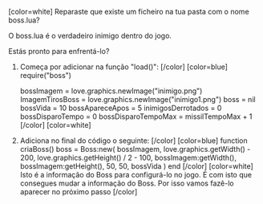 [color=white]
Reparaste que existe um ficheiro na tua pasta com o nome boss.lua? 

O boss.lua é o verdadeiro inimigo dentro do jogo.

Estás pronto para enfrentá-lo?

1. Começa por adicionar na função "load()":
   [/color] [color=blue]
    require("boss")

   bossImagem = love.graphics.newImage("inimigo.png")
   ImagemTirosBoss = love.graphics.newImage("inimigo1.png")
   boss = nil
   bossVida = 10
   bossApareceApos = 5 
   inimigosDerrotados = 0
   bossDisparoTempo = 0
   bossDisparoTempoMax = missilTempoMax + 1 
   [/color] [color=white]
2. Adiciona no final do código o seguinte:
   [/color] [color=blue]
   function criaBoss()
       boss = Boss:new(
           bossImagem,
           love.graphics.getWidth() - 200,
           love.graphics.getHeight() / 2 - 100,
           bossImagem:getWidth(),
           bossImagem:getHeight(),
           50,
           50,
           bossVida
       )
   end
   [/color] [color=white]
Isto é a informação do Boss para configurá-lo no jogo.
É com isto que consegues mudar a informação do Boss.
Por isso vamos fazê-lo aparecer no próximo passo
   [/color]
